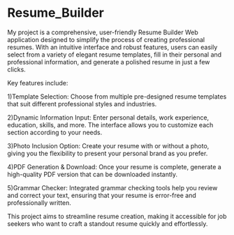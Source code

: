 # Resume_Builder
My project is a comprehensive, user-friendly Resume Builder Web application designed to simplify the process of creating professional resumes. With an intuitive interface and robust features, users can easily select from a variety of elegant resume templates, fill in their personal and professional information, and generate a polished resume in just a few clicks.

Key features include:

1)Template Selection: Choose from multiple pre-designed resume templates that suit different professional styles and industries.

2)Dynamic Information Input: Enter personal details, work experience, education, skills, and more. The interface allows you to customize each section according to your needs.

3)Photo Inclusion Option: Create your resume with or without a photo, giving you the flexibility to present your personal brand as you prefer.

4)PDF Generation & Download: Once your resume is complete, generate a high-quality PDF version that can be downloaded instantly.

5)Grammar Checker: Integrated grammar checking tools help you review and correct your text, ensuring that your resume is error-free and professionally written.

This project aims to streamline resume creation, making it accessible for job seekers who want to craft a standout resume quickly and effortlessly.

